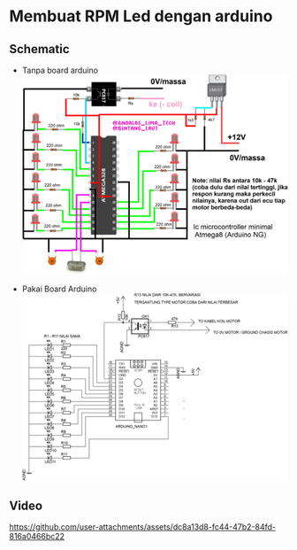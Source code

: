 # Membuat RPM Led dengan arduino


## Schematic
- Tanpa board arduino
![alt text](https://github.com/BintangLaut69/RPM-LED/blob/main/RPM%20LED.jpg?raw=true)

- Pakai Board Arduino
  ![alt text](https://github.com/BintangLaut69/RPM-LED/blob/main/rpm%20led%20arduino.jpg?raw=true)

## Video
https://github.com/user-attachments/assets/dc8a13d8-fc44-47b2-84fd-816a0466bc22

